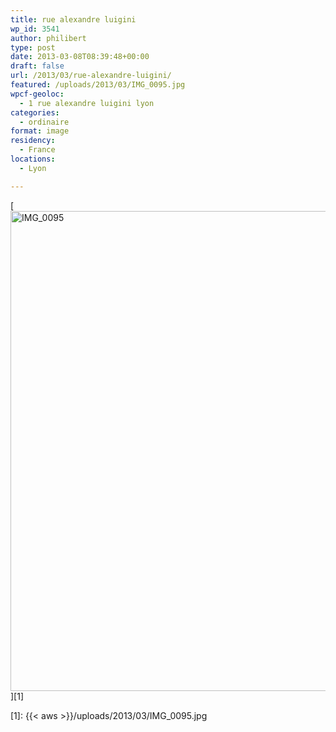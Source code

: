 ```yaml
---
title: rue alexandre luigini
wp_id: 3541
author: philibert
type: post
date: 2013-03-08T08:39:48+00:00
draft: false
url: /2013/03/rue-alexandre-luigini/
featured: /uploads/2013/03/IMG_0095.jpg
wpcf-geoloc:
  - 1 rue alexandre luigini lyon
categories:
  - ordinaire
format: image
residency:
  - France
locations:
  - Lyon

---
```

[<img src="{{< aws >}}/uploads/2013/03/IMG_0095-1024x768.jpg" alt="IMG_0095" width="1024" height="768" class="alignleft size-large wp-image-3539" srcset="{{< aws >}}/uploads/2013/03/IMG_0095-1024x768.jpg 1024w, {{< aws >}}/uploads/2013/03/IMG_0095-300x225.jpg 300w, {{< aws >}}/uploads/2013/03/IMG_0095-263x197.jpg 263w, {{< aws >}}/uploads/2013/03/IMG_0095-650x487.jpg 650w" sizes="(max-width: 1024px) 100vw, 1024px" />][1]

 [1]: {{< aws >}}/uploads/2013/03/IMG_0095.jpg